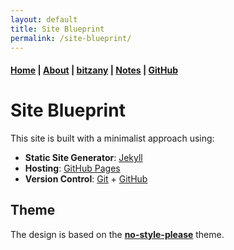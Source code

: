 ```yaml
---
layout: default
title: Site Blueprint
permalink: /site-blueprint/
---
```


#### [Home](/) | [About](/about/) | [bitzany](https://bitzany.netlify.app/) | [Notes](/notes/) | [GitHub](https://github.com/tanvincible)

# Site Blueprint

This site is built with a minimalist approach using:

- **Static Site Generator**: [Jekyll](https://jekyllrb.com/)
- **Hosting**: [GitHub Pages](https://pages.github.com/)
- **Version Control**: [Git](https://git-scm.com/) + [GitHub](https://github.com/)

## Theme

The design is based on the [**no-style-please**](https://github.com/riggraz/no-style-please) theme.